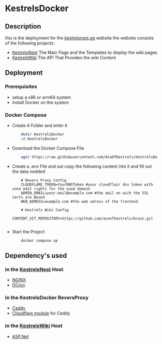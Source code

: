 # KestrelsDocker

## Description
this is the deployment for the  [kestrelsnest.gg](https://kestrelsnest.gg/) website
the website consists of the following projects:
- [KestrelsNest](https://github.com/AceOfKestrels/KestrelsNest) The Main Page and the Templates to display the wiki pages
- [KestrelsWiki](https://github.com/AceOfKestrels/KestrelsWiki) The API That Provides the wiki Content

## Deployment
### Prerequisites

- setup a x86 or arm64 system
- Install Docker on the system

### Docker Compose

- Create A Folder and enter it
    ```Bash
        mkdir KestrelsDocker
        cd KestrelsDocker
    ```
  
- Download the Docker Compose File
    ```Bash
        wget https://raw.githubusercontent.com/AceOfKestrels/KestrelsDocker/refs/heads/main/docker-compose.yml
    ```
- Create a .env File and out copy the following content into it and fill out the data nedded
    ```dotenv
        # Revers Proxy Config
        CLOUDFLARE_TOKEN=YourDNSToken #your cloudflair dns token with zone edit rights for the used domain
        ADMIN_EMAIL=your-mail@example.com #the mail on wich the SSL Certs are Bound
        WEB_ADRESS=example.com #the web adress of the frontend

        # Kestrels Wiki Config
        CONTENT_GIT_REPOSITORY=https://github.com/aceofkestrels/brain.git
        
    ```

- Start the Project
    ```Bash
        docker compose up
    ```


## Dependency's used

### in the [KestrelsNest](https://github.com/AceOfKestrels/KestrelsNest) Host
- [NGINX](https://hub.docker.com/_/nginx)
- [DCron](https://github.com/dubiousjim/dcron)

### in the KestrelsDocker ReversProxy
- [Caddy](https://hub.docker.com/_/caddy/)
- [Cloudflare module](https://github.com/caddy-dns/cloudflare) for Caddy

### in the [KestrelsWiki](https://github.com/AceOfKestrels/KestrelsWiki) Host
- [ASP.Net](https://learn.microsoft.com/en-us/aspnet/core/host-and-deploy/docker/building-net-docker-images?view=aspnetcore-9.0#aspnet-core-docker-images)
  
